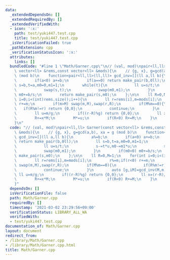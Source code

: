 ```yaml
---
data:
  _extendedDependsOn: []
  _extendedRequiredBy: []
  _extendedVerifiedWith:
  - icon: ':x:'
    path: test/yuki447.test.cpp
    title: test/yuki447.test.cpp
  _isVerificationFailed: true
  _pathExtension: cpp
  _verificationStatusIcon: ':x:'
  attributes:
    links: []
  bundledCode: "#line 1 \"Math/Garner.cpp\"\n// (val, mod)\npair<ll,ll> Garner(const\
    \ vector<ll> &rems,const vector<ll> &mods){\n    // {g, x}, g=gcd(a,b), xa = g\
    \ (mod b)\n    function<pair<ll,ll>(ll,ll)> gcd_inv=[](ll a,ll b){\n        a%=b;\n\
    \        if(a<0) a+=b;\n        if(a==0) return make_pair(b,0ll);\n        ll\
    \ s=b,t=a,m0=0,m1=1;\n        while(t){\n            ll u=s/t;\n            s-=t*u,m0-=m1*u;\n\
    \            swap(s,t);\n            swap(m0,m1);\n        }\n        if(m0<0)\
    \ m0+=b/s;\n        return make_pair(s,m0);\n    };\n\n    ll R=0,M=1;\n    for(int\
    \ i=0;i<(int)rems.size();i++){\n        ll r=rems[i],m=mods[i];\n        r%=m;if(r<0)\
    \ r+=m;\n        if(m>M) swap(m,M),swap(r,R);\n        if(M%m==0){\n         \
    \   if(R%m!=r) return {0,0};\n            continue;\n        }\n        auto [g,iM]=gcd_inv(M,m);\n\
    \        ll u=m/g;\n        if((r-R)%g) return {0,0};\n        ll x=(r-R)/g%u*iM%u;\n\
    \        R+=x*M;\n        M*=u;\n        if(R<0) R+=M;\n    }\n    return {R,M};\n\
    }\n"
  code: "// (val, mod)\npair<ll,ll> Garner(const vector<ll> &rems,const vector<ll>\
    \ &mods){\n    // {g, x}, g=gcd(a,b), xa = g (mod b)\n    function<pair<ll,ll>(ll,ll)>\
    \ gcd_inv=[](ll a,ll b){\n        a%=b;\n        if(a<0) a+=b;\n        if(a==0)\
    \ return make_pair(b,0ll);\n        ll s=b,t=a,m0=0,m1=1;\n        while(t){\n\
    \            ll u=s/t;\n            s-=t*u,m0-=m1*u;\n            swap(s,t);\n\
    \            swap(m0,m1);\n        }\n        if(m0<0) m0+=b/s;\n        return\
    \ make_pair(s,m0);\n    };\n\n    ll R=0,M=1;\n    for(int i=0;i<(int)rems.size();i++){\n\
    \        ll r=rems[i],m=mods[i];\n        r%=m;if(r<0) r+=m;\n        if(m>M)\
    \ swap(m,M),swap(r,R);\n        if(M%m==0){\n            if(R%m!=r) return {0,0};\n\
    \            continue;\n        }\n        auto [g,iM]=gcd_inv(M,m);\n       \
    \ ll u=m/g;\n        if((r-R)%g) return {0,0};\n        ll x=(r-R)/g%u*iM%u;\n\
    \        R+=x*M;\n        M*=u;\n        if(R<0) R+=M;\n    }\n    return {R,M};\n\
    }"
  dependsOn: []
  isVerificationFile: false
  path: Math/Garner.cpp
  requiredBy: []
  timestamp: '2021-03-02 23:29:56+09:00'
  verificationStatus: LIBRARY_ALL_WA
  verifiedWith:
  - test/yuki447.test.cpp
documentation_of: Math/Garner.cpp
layout: document
redirect_from:
- /library/Math/Garner.cpp
- /library/Math/Garner.cpp.html
title: Math/Garner.cpp
---
```

